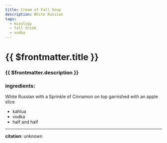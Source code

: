 ```yaml
---
title: Cream of Fall Soup
description: White Russian
tags:
  - mixology
  - fall drink
  - vodka
---
```


# {{ $frontmatter.title }}

### {{ $frontmatter.description }}

### ingredients:

White Russian with a Sprinkle of Cinnamon on top garnished with an apple slice

- <MixologyConversion n="1 floz"/> kahlua
- <MixologyConversion n="1 floz"/> vodka
- <MixologyConversion n="1 floz"/> half and half

---

**citation**:
unknown
